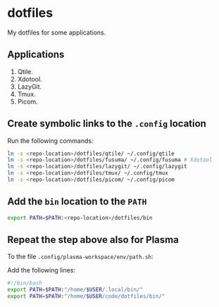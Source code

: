 # dotfiles
My dotfiles for some applications.

## Applications

1. Qtile.
2. Xdotool.
3. LazyGit.
4. Tmux.
5. Picom.

## Create symbolic links to the `.config` location

Run the following commands:

```sh
ln -s <repo-location>/dotfiles/qtile/ ~/.config/qtile
ln -s <repo-location>/dotfiles/fusuma/ ~/.config/fusuma # Xdotool
ln -s <repo-location>/dotfiles/lazygit/ ~/.config/lazygit
ln -s <repo-location>/dotfiles/tmux/ ~/.config/tmux
ln -s <repo-location>/dotfiles/picom/ ~/.config/picom
```

## Add the `bin` location to the `PATH`

```sh
export PATH=$PATH:<repo-location>/dotfiles/bin
```

## Repeat the step above also for Plasma

To the file `.config/plasma-workspace/env/path.sh`:

Add the following lines:

```sh
#!/bin/bash
export PATH=$PATH:"/home/$USER/.local/bin/"
export PATH=$PATH:"/home/$USER/code/dotfiles/bin/"
```

